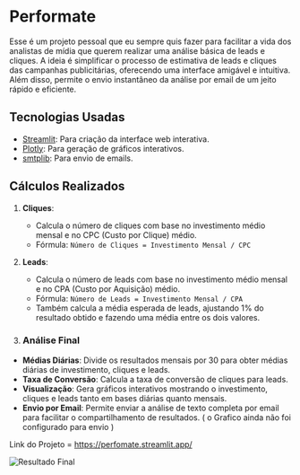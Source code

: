 # Performate

Esse é um projeto pessoal que eu sempre quis fazer para facilitar a vida dos analistas de mídia que querem realizar uma análise básica de leads e cliques. A ideia é simplificar o processo de estimativa de leads e cliques das campanhas publicitárias, oferecendo uma interface amigável e intuitiva. Além disso, permite o envio instantâneo da análise por email de um jeito rápido e eficiente.

## Tecnologias Usadas

- [Streamlit](https://streamlit.io/): Para criação da interface web interativa.
- [Plotly](https://plotly.com/): Para geração de gráficos interativos.
- [smtplib](https://docs.python.org/3/library/smtplib.html): Para envio de emails.

## Cálculos Realizados

1. **Cliques**:
   - Calcula o número de cliques com base no investimento médio mensal e no CPC (Custo por Clique) médio.
   - Fórmula: `Número de Cliques = Investimento Mensal / CPC`

2. **Leads**:
   - Calcula o número de leads com base no investimento médio mensal e no CPA (Custo por Aquisição) médio.
   - Fórmula: `Número de Leads = Investimento Mensal / CPA`
   - Também calcula a média esperada de leads, ajustando 1% do resultado obtido e fazendo uma média entre os dois valores.

3. ### Análise Final

- **Médias Diárias**: Divide os resultados mensais por 30 para obter médias diárias de investimento, cliques e leads.
- **Taxa de Conversão**: Calcula a taxa de conversão de cliques para leads.
- **Visualização**: Gera gráficos interativos mostrando o investimento, cliques e leads tanto em bases diárias quanto mensais.
- **Envio por Email**: Permite enviar a análise de texto completa por email para facilitar o compartilhamento de resultados. ( o Grafico ainda não foi configurado para envio )


Link do Projeto = https://perfomate.streamlit.app/

![Resultado Final](https://i.postimg.cc/d1v8sWHD/perfo.png)